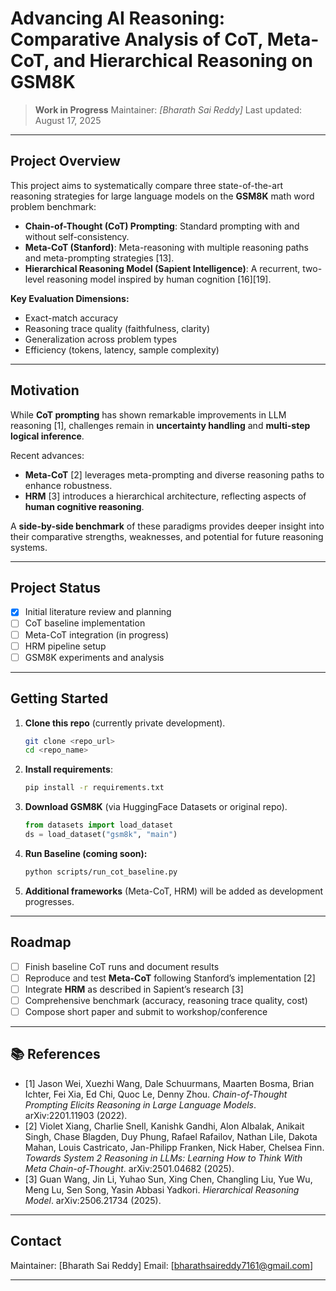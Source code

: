 # Advancing AI Reasoning: Comparative Analysis of CoT, Meta-CoT, and Hierarchical Reasoning on GSM8K

> **Work in Progress**
> Maintainer: *\[Bharath Sai Reddy]*
> Last updated: August 17, 2025

---

## Project Overview

This project aims to systematically compare three state-of-the-art reasoning strategies for large language models on the **GSM8K** math word problem benchmark:

* **Chain-of-Thought (CoT) Prompting**: Standard prompting with and without self-consistency.
* **Meta-CoT (Stanford)**: Meta-reasoning with multiple reasoning paths and meta-prompting strategies \[13].
* **Hierarchical Reasoning Model (Sapient Intelligence)**: A recurrent, two-level reasoning model inspired by human cognition \[16]\[19].

**Key Evaluation Dimensions:**

* Exact-match accuracy
* Reasoning trace quality (faithfulness, clarity)
* Generalization across problem types
* Efficiency (tokens, latency, sample complexity)

---

##  Motivation

While **CoT prompting** has shown remarkable improvements in LLM reasoning \[1], challenges remain in **uncertainty handling** and **multi-step logical inference**.

Recent advances:

* **Meta-CoT** \[2] leverages meta-prompting and diverse reasoning paths to enhance robustness.
* **HRM** \[3] introduces a hierarchical architecture, reflecting aspects of **human cognitive reasoning**.

A **side-by-side benchmark** of these paradigms provides deeper insight into their comparative strengths, weaknesses, and potential for future reasoning systems.

---

##  Project Status

* [x] Initial literature review and planning
* [ ] CoT baseline implementation
* [ ] Meta-CoT integration (in progress)
* [ ] HRM pipeline setup
* [ ] GSM8K experiments and analysis

---

## Getting Started

1. **Clone this repo** (currently private development).

   ```bash
   git clone <repo_url>
   cd <repo_name>
   ```
2. **Install requirements**:

   ```bash
   pip install -r requirements.txt
   ```
3. **Download GSM8K** (via HuggingFace Datasets or original repo).

   ```python
   from datasets import load_dataset
   ds = load_dataset("gsm8k", "main")
   ```
4. **Run Baseline (coming soon):**

   ```bash
   python scripts/run_cot_baseline.py
   ```
5. **Additional frameworks** (Meta-CoT, HRM) will be added as development progresses.

---

## Roadmap

* [ ] Finish baseline CoT runs and document results
* [ ] Reproduce and test **Meta-CoT** following Stanford’s implementation \[2]
* [ ] Integrate **HRM** as described in Sapient’s research \[3]
* [ ] Comprehensive benchmark (accuracy, reasoning trace quality, cost)
* [ ] Compose short paper and submit to workshop/conference

---

## 📚 References

* \[1] Jason Wei, Xuezhi Wang, Dale Schuurmans, Maarten Bosma, Brian Ichter, Fei Xia, Ed Chi, Quoc Le, Denny Zhou. *Chain-of-Thought Prompting Elicits Reasoning in Large Language Models*. arXiv:2201.11903 (2022).
* \[2] Violet Xiang, Charlie Snell, Kanishk Gandhi, Alon Albalak, Anikait Singh, Chase Blagden, Duy Phung, Rafael Rafailov, Nathan Lile, Dakota Mahan, Louis Castricato, Jan-Philipp Franken, Nick Haber, Chelsea Finn. *Towards System 2 Reasoning in LLMs: Learning How to Think With Meta Chain-of-Thought*. arXiv:2501.04682 (2025).
* \[3] Guan Wang, Jin Li, Yuhao Sun, Xing Chen, Changling Liu, Yue Wu, Meng Lu, Sen Song, Yasin Abbasi Yadkori. *Hierarchical Reasoning Model*. arXiv:2506.21734 (2025).

---

## Contact

Maintainer: \[Bharath Sai Reddy]
Email: \[bharathsaireddy7161@gmail.com]

---
